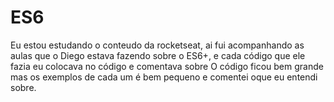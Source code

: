 # ES6

Eu estou estudando o conteudo da rocketseat, ai fui acompanhando as aulas que o Diego estava fazendo sobre o ES6+, e cada código que ele fazia eu colocava no código e comentava sobre
O código ficou bem grande mas os exemplos de cada um é bem pequeno e comentei oque eu entendi sobre.
